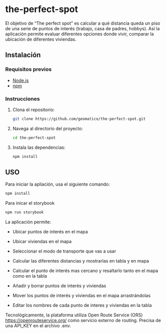 # the-perfect-spot

El objetivo de “The perfect spot” es calcular a qué distancia queda un piso de una serie de puntos de interés (trabajo, casa de padres, hobbys). Así la aplicación permite evaluar diferentes opciones donde vivir, comparar la ubicación de diferentes viviendas.  

## Instalación

### Requisitos previos
- [Node.js](https://nodejs.org/)
- [npm](https://www.npmjs.com/)

 ### Instrucciones
1. Clona el repositorio:
    ```sh
    git clone https://github.com/geomatico/the-perfect-spot.git
    ```
2. Navega al directorio del proyecto:
    ```sh
    cd the-perfect-spot
    ```
3. Instala las dependencias:
    ```sh
    npm install
    ```

## USO
Para iniciar la apliación, usa el siguiente comando:
```sh
npm install
```

Para inicar el storybook
```sh
npm run storybook
```
La aplicación permite:

- Ubicar puntos de interés en el mapa

- Ubicar viviendas en el mapa

- Seleccionar el modo de transporte que vas a usar

- Calcular las diferentes distancias y mostrarlas en tabla y en mapa

- Calcular el punto de interés mas cercano y resaltarlo tanto en el mapa como en la tabla

- Añadir y borrar puntos de interés y viviendas
  
- Mover los puntos de interés y viviendas en el mapa arrastrándolas

- Editar los nombres de cada punto de interes y viviendas en la tabla

Tecnológicamente, la plataforma utiliza Open Route Service (ORS)  https://openrouteservice.org/ como servicio externo de routing. Precisa de una API_KEY en el archivo .env.
